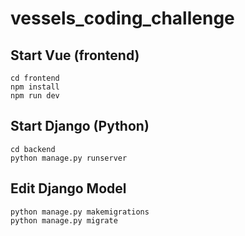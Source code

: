 # vessels_coding_challenge

## Start Vue (frontend)

```
cd frontend
npm install
npm run dev
```

## Start Django (Python)

```
cd backend
python manage.py runserver
```


## Edit Django Model

```
python manage.py makemigrations
python manage.py migrate
```